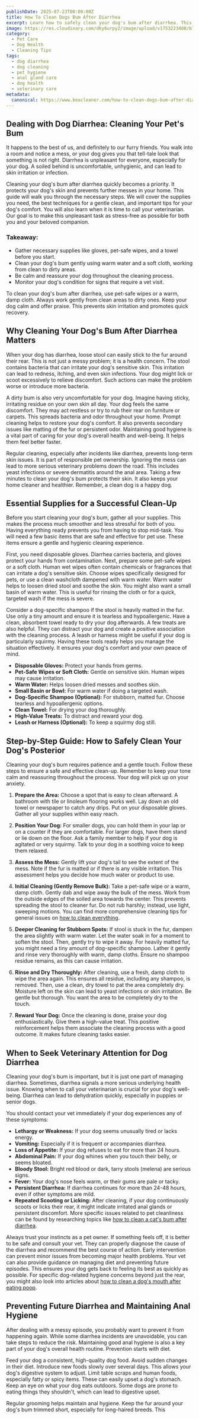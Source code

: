 ```yaml
---
publishDate: 2025-07-23T00:00:00Z
title: How To Clean Dogs Bum After Diarrhea
excerpt: Learn how to safely clean your dog's bum after diarrhea. This guide covers supplies, steps, and when to see a vet for your dog's hygiene.
image: https://res.cloudinary.com/dky6urpy2/image/upload/v1753223408/blog_image_1753223408_zpmtxu.webp
category:
  - Pet Care
  - Dog Health
  - Cleaning Tips
tags:
  - dog diarrhea
  - dog cleaning
  - pet hygiene
  - anal gland care
  - dog health
  - veterinary care
metadata:
  canonical: https://www.beacleaner.com/how-to-clean-dogs-bum-after-diarrhea
---
```


## Dealing with Dog Diarrhea: Cleaning Your Pet's Bum

It happens to the best of us, and definitely to our furry friends. You walk into a room and notice a mess, or your dog gives you that tell-tale look that something is not right. Diarrhea is unpleasant for everyone, especially for your dog. A soiled behind is uncomfortable, unhygienic, and can lead to skin irritation or infection.

Cleaning your dog's bum after diarrhea quickly becomes a priority. It protects your dog's skin and prevents further messes in your home. This guide will walk you through the necessary steps. We will cover the supplies you need, the best techniques for a gentle clean, and important tips for your dog's comfort. You will also learn when it is time to call your veterinarian. Our goal is to make this unpleasant task as stress-free as possible for both you and your beloved companion.

### Takeaway:
*   Gather necessary supplies like gloves, pet-safe wipes, and a towel before you start.
*   Clean your dog's bum gently using warm water and a soft cloth, working from clean to dirty areas.
*   Be calm and reassure your dog throughout the cleaning process.
*   Monitor your dog's condition for signs that require a vet visit.

To clean your dog's bum after diarrhea, use pet-safe wipes or a warm, damp cloth. Always work gently from clean areas to dirty ones. Keep your dog calm and offer praise. This prevents skin irritation and promotes quick recovery.

## Why Cleaning Your Dog's Bum After Diarrhea Matters

When your dog has diarrhea, loose stool can easily stick to the fur around their rear. This is not just a messy problem; it is a health concern. The stool contains bacteria that can irritate your dog's sensitive skin. This irritation can lead to redness, itching, and even skin infections. Your dog might lick or scoot excessively to relieve discomfort. Such actions can make the problem worse or introduce more bacteria.

A dirty bum is also very uncomfortable for your dog. Imagine having sticky, irritating residue on your own skin all day. Your dog feels the same discomfort. They may act restless or try to rub their rear on furniture or carpets. This spreads bacteria and odor throughout your home. Prompt cleaning helps to restore your dog's comfort. It also prevents secondary issues like matting of the fur or persistent odor. Maintaining good hygiene is a vital part of caring for your dog's overall health and well-being. It helps them feel better faster.

Regular cleaning, especially after incidents like diarrhea, prevents long-term skin issues. It is part of responsible pet ownership. Ignoring the mess can lead to more serious veterinary problems down the road. This includes yeast infections or severe dermatitis around the anal area. Taking a few minutes to clean your dog's bum protects their skin. It also keeps your home cleaner and healthier. Remember, a clean dog is a happy dog.

## Essential Supplies for a Successful Clean-Up

Before you start cleaning your dog's bum, gather all your supplies. This makes the process much smoother and less stressful for both of you. Having everything ready prevents you from having to stop mid-task. You will need a few basic items that are safe and effective for pet use. These items ensure a gentle and hygienic cleaning experience.

First, you need disposable gloves. Diarrhea carries bacteria, and gloves protect your hands from contamination. Next, prepare some pet-safe wipes or a soft cloth. Human wet wipes often contain chemicals or fragrances that can irritate a dog's sensitive skin. Choose wipes specifically designed for pets, or use a clean washcloth dampened with warm water. Warm water helps to loosen dried stool and soothe the skin. You might also want a small basin of warm water. This is useful for rinsing the cloth or for a quick, targeted wash if the mess is severe.

Consider a dog-specific shampoo if the stool is heavily matted in the fur. Use only a tiny amount and ensure it is tearless and hypoallergenic. Have a clean, absorbent towel ready to dry your dog afterwards. A few treats are also helpful. They can distract your dog and create a positive association with the cleaning process. A leash or harness might be useful if your dog is particularly squirmy. Having these tools ready helps you manage the situation effectively. It ensures your dog's comfort and your own peace of mind.

*   **Disposable Gloves:** Protect your hands from germs.
*   **Pet-Safe Wipes or Soft Cloth:** Gentle on sensitive skin. Human wipes may cause irritation.
*   **Warm Water:** Helps loosen dried messes and soothes skin.
*   **Small Basin or Bowl:** For warm water if doing a targeted wash.
*   **Dog-Specific Shampoo (Optional):** For stubborn, matted fur. Choose tearless and hypoallergenic options.
*   **Clean Towel:** For drying your dog thoroughly.
*   **High-Value Treats:** To distract and reward your dog.
*   **Leash or Harness (Optional):** To keep a squirmy dog still.

## Step-by-Step Guide: How to Safely Clean Your Dog's Posterior

Cleaning your dog's bum requires patience and a gentle touch. Follow these steps to ensure a safe and effective clean-up. Remember to keep your tone calm and reassuring throughout the process. Your dog will pick up on your anxiety.

1.  **Prepare the Area:** Choose a spot that is easy to clean afterward. A bathroom with tile or linoleum flooring works well. Lay down an old towel or newspaper to catch any drips. Put on your disposable gloves. Gather all your supplies within easy reach.

2.  **Position Your Dog:** For smaller dogs, you can hold them in your lap or on a counter if they are comfortable. For larger dogs, have them stand or lie down on the floor. Ask a family member to help if your dog is agitated or very squirmy. Talk to your dog in a soothing voice to keep them relaxed.

3.  **Assess the Mess:** Gently lift your dog's tail to see the extent of the mess. Note if the fur is matted or if there is any visible irritation. This assessment helps you decide how much water or product to use.

4.  **Initial Cleaning (Gently Remove Bulk):** Take a pet-safe wipe or a warm, damp cloth. Gently dab and wipe away the bulk of the mess. Work from the outside edges of the soiled area towards the center. This prevents spreading the stool to cleaner fur. Do not rub harshly; instead, use light, sweeping motions. You can find more comprehensive cleaning tips for general issues on [how to clean everything](https://beacleaner.com/how-to-clean-everything).

5.  **Deeper Cleaning for Stubborn Spots:** If stool is stuck in the fur, dampen the area slightly with warm water. Let the water soak in for a moment to soften the stool. Then, gently try to wipe it away. For heavily matted fur, you might need a tiny amount of dog-specific shampoo. Lather it gently and rinse very thoroughly with warm, damp cloths. Ensure no shampoo residue remains, as this can cause irritation.

6.  **Rinse and Dry Thoroughly:** After cleaning, use a fresh, damp cloth to wipe the area again. This ensures all residue, including any shampoo, is removed. Then, use a clean, dry towel to pat the area completely dry. Moisture left on the skin can lead to yeast infections or skin irritation. Be gentle but thorough. You want the area to be completely dry to the touch.

7.  **Reward Your Dog:** Once the cleaning is done, praise your dog enthusiastically. Give them a high-value treat. This positive reinforcement helps them associate the cleaning process with a good outcome. It makes future cleaning tasks easier.

## When to Seek Veterinary Attention for Dog Diarrhea

Cleaning your dog's bum is important, but it is just one part of managing diarrhea. Sometimes, diarrhea signals a more serious underlying health issue. Knowing when to call your veterinarian is crucial for your dog's well-being. Diarrhea can lead to dehydration quickly, especially in puppies or senior dogs.

You should contact your vet immediately if your dog experiences any of these symptoms:

*   **Lethargy or Weakness:** If your dog seems unusually tired or lacks energy.
*   **Vomiting:** Especially if it is frequent or accompanies diarrhea.
*   **Loss of Appetite:** If your dog refuses to eat for more than 24 hours.
*   **Abdominal Pain:** If your dog whines when you touch their belly, or seems bloated.
*   **Bloody Stool:** Bright red blood or dark, tarry stools (melena) are serious signs.
*   **Fever:** Your dog's nose feels warm, or their gums are pale or tacky.
*   **Persistent Diarrhea:** If diarrhea continues for more than 24-48 hours, even if other symptoms are mild.
*   **Repeated Scooting or Licking:** After cleaning, if your dog continuously scoots or licks their rear, it might indicate irritated anal glands or persistent discomfort. More specific issues related to pet cleanliness can be found by researching topics like [how to clean a cat's bum after diarrhea](https://beacleaner.com/how-to-clean-a-cats-bum-after-diarrhea).

Always trust your instincts as a pet owner. If something feels off, it is better to be safe and consult your vet. They can properly diagnose the cause of the diarrhea and recommend the best course of action. Early intervention can prevent minor issues from becoming major health problems. Your vet can also provide guidance on managing diet and preventing future episodes. This ensures your dog gets back to feeling its best as quickly as possible. For specific dog-related hygiene concerns beyond just the rear, you might also look into articles about [how to clean a dog's mouth after eating poop](https://beacleaner.com/how-to-clean-a-dogs-mouth-after-eating-poop).

## Preventing Future Diarrhea and Maintaining Anal Hygiene

After dealing with a messy episode, you probably want to prevent it from happening again. While some diarrhea incidents are unavoidable, you can take steps to reduce the risk. Maintaining good anal hygiene is also a key part of your dog's overall health routine. Prevention starts with diet.

Feed your dog a consistent, high-quality dog food. Avoid sudden changes in their diet. Introduce new foods slowly over several days. This allows your dog's digestive system to adjust. Limit table scraps and human foods, especially fatty or spicy items. These can easily upset a dog's stomach. Keep an eye on what your dog eats outdoors. Some dogs are prone to eating things they shouldn't, which can lead to digestive upset.

Regular grooming helps maintain anal hygiene. Keep the fur around your dog's bum trimmed short, especially for long-haired breeds. This
